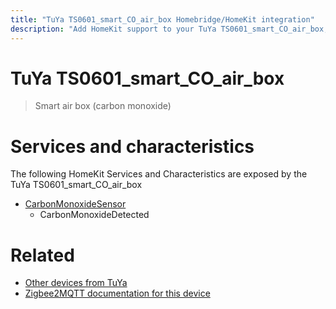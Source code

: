 ```yaml
---
title: "TuYa TS0601_smart_CO_air_box Homebridge/HomeKit integration"
description: "Add HomeKit support to your TuYa TS0601_smart_CO_air_box, using Homebridge, Zigbee2MQTT and homebridge-z2m."
---
```

<!---
This file has been GENERATED using src/docgen/docgen.ts
DO NOT EDIT THIS FILE MANUALLY!
-->
# TuYa TS0601_smart_CO_air_box
> Smart air box (carbon monoxide)


# Services and characteristics
The following HomeKit Services and Characteristics are exposed by
the TuYa TS0601_smart_CO_air_box

* [CarbonMonoxideSensor](../../sensors.md)
  * CarbonMonoxideDetected


# Related
* [Other devices from TuYa](../index.md#tuya)
* [Zigbee2MQTT documentation for this device](https://www.zigbee2mqtt.io/devices/TS0601_smart_CO_air_box.html)
